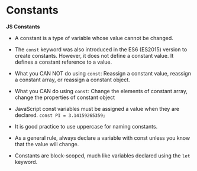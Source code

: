 # Constants

**JS Constants**

- A constant is a type of variable whose value cannot be changed.

- The `const` keyword was also introduced in the ES6 (ES2015) version to create constants. However, it does not define a constant value. It defines a constant reference to a value.

- What you CAN NOT do using `const`: Reassign a constant value, reassign a constant array, or reassign a constant object.

- What you CAN do using `const`: Change the elements of constant array, change the properties of constant object

- JavaScript const variables must be assigned a value when they are declared.
`const PI = 3.14159265359;`

- It is good practice to use uppercase for naming constants.

- As a general rule, always declare a variable with const unless you know that the value will change.

- Constants are block-scoped, much like variables declared using the `let` keyword.